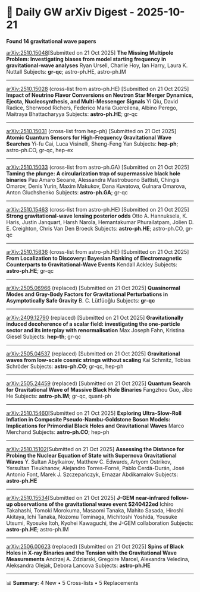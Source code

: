 # 📡 Daily GW arXiv Digest - 2025-10-21
**Found 14 gravitational wave papers**

[arXiv:2510.15048](https://arxiv.org/abs/2510.15048)[Submitted on 21 Oct 2025]
**The Missing Multipole Problem: Investigating biases from model starting frequency in gravitational-wave analyses**
Ryan Ursell, Charlie Hoy, Ian Harry, Laura K. Nuttall
Subjects: **gr-qc**; astro-ph.HE, astro-ph.IM

---

[arXiv:2510.15028](https://arxiv.org/abs/2510.15028) (cross-list from astro-ph.HE) [Submitted on 21 Oct 2025]
**Impact of Neutrino Flavor Conversions on Neutron Star Merger Dynamics, Ejecta, Nucleosynthesis, and Multi-Messenger Signals**
Yi Qiu, David Radice, Sherwood Richers, Federico Maria Guercilena, Albino Perego, Maitraya Bhattacharyya
Subjects: **astro-ph.HE**; gr-qc

---

[arXiv:2510.15031](https://arxiv.org/abs/2510.15031) (cross-list from hep-ph) [Submitted on 21 Oct 2025]
**Atomic Quantum Sensors for High-Frequency Gravitational Wave Searches**
Yi-fu Cai, Luca Visinelli, Sheng-Feng Yan
Subjects: **hep-ph**; astro-ph.CO, gr-qc, hep-ex

---

[arXiv:2510.15033](https://arxiv.org/abs/2510.15033) (cross-list from astro-ph.GA) [Submitted on 21 Oct 2025]
**Taming the plunge: A circularization trap of supermassive black hole binaries**
Pau Amaro Seoane, Alessandra Mastrobuono Battisti, Chingis Omarov, Denis Yurin, Maxim Makukov, Dana Kuvatova, Gulnara Omarova, Anton Gluchshenko
Subjects: **astro-ph.GA**; gr-qc

---

[arXiv:2510.15463](https://arxiv.org/abs/2510.15463) (cross-list from astro-ph.HE) [Submitted on 21 Oct 2025]
**Strong gravitational-wave lensing posterior odds**
Otto A. Hannuksela, K. Haris, Justin Janquart, Harsh Narola, Hemantakumar Phurailatpam, Jolien D. E. Creighton, Chris Van Den Broeck
Subjects: **astro-ph.HE**; astro-ph.CO, gr-qc

---

[arXiv:2510.15836](https://arxiv.org/abs/2510.15836) (cross-list from astro-ph.HE) [Submitted on 21 Oct 2025]
**From Localization to Discovery: Bayesian Ranking of Electromagnetic Counterparts to Gravitational-Wave Events**
Kendall Ackley
Subjects: **astro-ph.HE**; gr-qc

---

[arXiv:2505.06966](https://arxiv.org/abs/2505.06966) (replaced) [Submitted on 21 Oct 2025]
**Quasinormal Modes and Gray-Body Factors for Gravitational Perturbations in Asymptotically Safe Gravity**
B. C. Lütfüoğlu
Subjects: **gr-qc**

---

[arXiv:2409.12790](https://arxiv.org/abs/2409.12790) (replaced) [Submitted on 21 Oct 2025]
**Gravitationally induced decoherence of a scalar field: investigating the one-particle sector and its interplay with renormalisation**
Max Joseph Fahn, Kristina Giesel
Subjects: **hep-th**; gr-qc

---

[arXiv:2505.04537](https://arxiv.org/abs/2505.04537) (replaced) [Submitted on 21 Oct 2025]
**Gravitational waves from low-scale cosmic strings without scaling**
Kai Schmitz, Tobias Schröder
Subjects: **astro-ph.CO**; gr-qc, hep-ph

---

[arXiv:2505.24459](https://arxiv.org/abs/2505.24459) (replaced) [Submitted on 21 Oct 2025]
**Quantum Search for Gravitational Wave of Massive Black Hole Binaries**
Fangzhou Guo, Jibo He
Subjects: **astro-ph.IM**; gr-qc, quant-ph

---

[arXiv:2510.15460](https://arxiv.org/abs/2510.15460)[Submitted on 21 Oct 2025]
**Exploring Ultra-Slow-Roll Inflation in Composite Pseudo-Nambu-Goldstone Boson Models: Implications for Primordial Black Holes and Gravitational Waves**
Marco Merchand
Subjects: **astro-ph.CO**; hep-ph

---

[arXiv:2510.15102](https://arxiv.org/abs/2510.15102)[Submitted on 21 Oct 2025]
**Assessing the Distance for Probing the Nuclear Equation of State with Supernova Gravitational Waves**
Y. Sultan Abylkairov, Matthew C. Edwards, Artyom Ostrikov, Yersultan Tleukhanov, Alejandro Torres-Forné, Pablo Cerdá-Durán, José Antonio Font, Marek J. Szczepańczyk, Ernazar Abdikamalov
Subjects: **astro-ph.HE**

---

[arXiv:2510.15534](https://arxiv.org/abs/2510.15534)[Submitted on 21 Oct 2025]
**J-GEM near-infrared follow-up observations of the gravitational wave event S240422ed**
Ichiro Takahashi, Tomoki Morokuma, Masaomi Tanaka, Mahito Sasada, Hiroshi Akitaya, Ichi Tanaka, Nozomu Tominaga, Michitoshi Yoshida, Yousuke Utsumi, Ryosuke Itoh, Kyohei Kawaguchi, the J-GEM collaboration
Subjects: **astro-ph.HE**; astro-ph.IM

---

[arXiv:2506.00623](https://arxiv.org/abs/2506.00623) (replaced) [Submitted on 21 Oct 2025]
**Spins of Black Holes in X-ray Binaries and the Tension with the Gravitational Wave Measurements**
Andrzej A. Zdziarski, Gregoire Marcel, Alexandra Veledina, Aleksandra Olejak, Debora Lancova
Subjects: **astro-ph.HE**

---

📊 **Summary**: 4 New • 5 Cross-lists • 5 Replacements